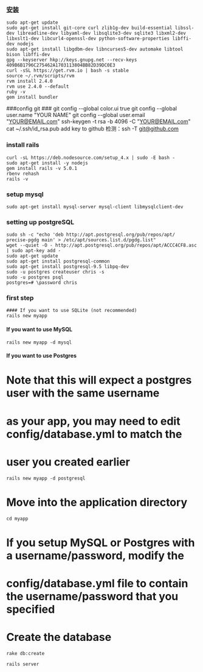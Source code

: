### [安装](https://gorails.com/setup/ubuntu/14.04) ###
    sudo apt-get update
	sudo apt-get install git-core curl zlib1g-dev build-essential libssl-dev libreadline-dev libyaml-dev libsqlite3-dev sqlite3 libxml2-dev libxslt1-dev libcurl4-openssl-dev python-software-properties libffi-dev nodejs
    sudo apt-get install libgdbm-dev libncurses5-dev automake libtool bison libffi-dev
	gpg --keyserver hkp://keys.gnupg.net --recv-keys 409B6B1796C275462A1703113804BB82D39DC0E3
	curl -sSL https://get.rvm.io | bash -s stable
	source ~/.rvm/scripts/rvm
	rvm install 2.4.0
	rvm use 2.4.0 --default
	ruby -v
	gem install bundler
###config git  ###
    git config --global color.ui true
	git config --global user.name "YOUR NAME"
	git config --global user.email "YOUR@EMAIL.com"
	ssh-keygen -t rsa -b 4096 -C "YOUR@EMAIL.com"
	cat ~/.ssh/id_rsa.pub
add key to github
	检测：ssh -T git@github.com
### install rails ###
	curl -sL https://deb.nodesource.com/setup_4.x | sudo -E bash -
	sudo apt-get install -y nodejs
	gem install rails -v 5.0.1
	rbenv rehash
	rails -v
### setup mysql ###
    sudo apt-get install mysql-server mysql-client libmysqlclient-dev
### setting up postgreSQL ###
    sudo sh -c "echo 'deb http://apt.postgresql.org/pub/repos/apt/ precise-pgdg main' > /etc/apt/sources.list.d/pgdg.list"
	wget --quiet -O - http://apt.postgresql.org/pub/repos/apt/ACCC4CF8.asc | sudo apt-key add -
	sudo apt-get update
	sudo apt-get install postgresql-common
	sudo apt-get install postgresql-9.5 libpq-dev
	sudo -u postgres createuser chris -s
	sudo -u postgres psql
	postgres=# \password chris
### first step ###
	#### If you want to use SQLite (not recommended)
	rails new myapp

#### If you want to use MySQL
	rails new myapp -d mysql

#### If you want to use Postgres
# Note that this will expect a postgres user with the same username
# as your app, you may need to edit config/database.yml to match the
# user you created earlier
	rails new myapp -d postgresql

# Move into the application directory
	cd myapp

# If you setup MySQL or Postgres with a username/password, modify the
# config/database.yml file to contain the username/password that you specified

# Create the database
	rake db:create

	rails server
	
